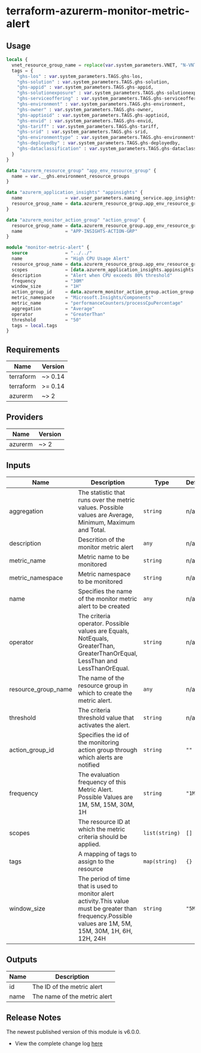 # terraform-azurerm-monitor-metric-alert

## Usage
``` terraform
locals {
  vnet_resource_group_name = replace(var.system_parameters.VNET, "N-VNT", "N-RGP-BASE")
  tags = {
    "ghs-los" : var.system_parameters.TAGS.ghs-los,
    "ghs-solution" : var.system_parameters.TAGS.ghs-solution,
    "ghs-appid" : var.system_parameters.TAGS.ghs-appid,
    "ghs-solutionexposure" : var.system_parameters.TAGS.ghs-solutionexposure,
    "ghs-serviceoffering" : var.system_parameters.TAGS.ghs-serviceoffering,
    "ghs-environment" : var.system_parameters.TAGS.ghs-environment,
    "ghs-owner" : var.system_parameters.TAGS.ghs-owner,
    "ghs-apptioid" : var.system_parameters.TAGS.ghs-apptioid,
    "ghs-envid" : var.system_parameters.TAGS.ghs-envid,
    "ghs-tariff" : var.system_parameters.TAGS.ghs-tariff,
    "ghs-srid" : var.system_parameters.TAGS.ghs-srid,
    "ghs-environmenttype" : var.system_parameters.TAGS.ghs-environmenttype,
    "ghs-deployedby" : var.system_parameters.TAGS.ghs-deployedby,
    "ghs-dataclassification" : var.system_parameters.TAGS.ghs-dataclassification
  }
}

data "azurerm_resource_group" "app_env_resource_group" {
  name = var.__ghs.environment_resource_groups
}

data "azurerm_application_insights" "appinsights" {
  name                = var.user_parameters.naming_service.app_insights.k01
  resource_group_name = data.azurerm_resource_group.app_env_resource_group.name
}

data "azurerm_monitor_action_group" "action_group" {
  resource_group_name = data.azurerm_resource_group.app_env_resource_group.name
  name                = "APP-INSIGHTS-ACTION-GRP"
}

module "monitor-metric-alert" {
  source              = "../../"
  name                = "High CPU Usage Alert"
  resource_group_name = data.azurerm_resource_group.app_env_resource_group.name
  scopes              = [data.azurerm_application_insights.appinsights.id]
  description         = "Alert when CPU exceeds 80% threshold"
  frequency           = "30M"
  window_size         = "1H"
  action_group_id     = data.azurerm_monitor_action_group.action_group.id
  metric_namespace    = "Microsoft.Insights/Components"
  metric_name         = "performanceCounters/processCpuPercentage"
  aggregation         = "Average"
  operator            = "GreaterThan"
  threshold           = "50"
  tags = local.tags
}

```

## Requirements

| Name | Version |
|------|---------|
| terraform | ~> 0.14 |
| terraform | >= 0.14 |
| azurerm | ~> 2 |

## Providers

| Name | Version |
|------|---------|
| azurerm | ~> 2 |

## Inputs

| Name | Description | Type | Default | Required |
|------|-------------|------|---------|:--------:|
| aggregation | The statistic that runs over the metric values. Possible values are Average, Minimum, Maximum and Total. | `string` | n/a | yes |
| description | Descrition of the monitor metric alert | `any` | n/a | yes |
| metric\_name | Metric name to be monitored | `string` | n/a | yes |
| metric\_namespace | Metric namespace to be monitored | `string` | n/a | yes |
| name | Specifies the name of the monitor metric alert to be created | `any` | n/a | yes |
| operator | The criteria operator. Possible values are Equals, NotEquals, GreaterThan, GreaterThanOrEqual, LessThan and LessThanOrEqual. | `string` | n/a | yes |
| resource\_group\_name | The name of the resource group in which to create the metric alert. | `any` | n/a | yes |
| threshold | The criteria threshold value that activates the alert. | `string` | n/a | yes |
| action\_group\_id | Specifies the id of the monitoring action group through which alerts are notified | `string` | `""` | no |
| frequency | The evaluation frequency of this Metric Alert. Possible Values are 1M, 5M, 15M, 30M, 1H | `string` | `"1M"` | no |
| scopes | The resource ID at which the metric criteria should be applied. | `list(string)` | `[]` | no |
| tags | A mapping of tags to assign to the resource | `map(string)` | `{}` | no |
| window\_size | The period of time that is used to monitor alert activity.This value must be greater than frequency.Possible values are 1M, 5M, 15M, 30M, 1H, 6H, 12H, 24H | `string` | `"5M"` | no |

## Outputs

| Name | Description |
|------|-------------|
| id | The ID of the metric alert |
| name | The name of the metric alert |

## Release Notes

The newest published version of this module is v6.0.0.

- View the complete change log [here](./changelog.md)

